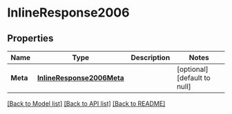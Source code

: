 # InlineResponse2006

## Properties
Name | Type | Description | Notes
------------ | ------------- | ------------- | -------------
**Meta** | [**InlineResponse2006Meta**](inline_response_200_6_meta.md) |  | [optional] [default to null]

[[Back to Model list]](../README.md#documentation-for-models) [[Back to API list]](../README.md#documentation-for-api-endpoints) [[Back to README]](../README.md)


